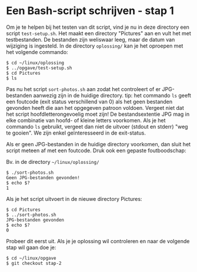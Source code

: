 # Een Bash-script schrijven - stap 1

Om je te helpen bij het testen van dit script, vind je nu in deze directory een script `test-setup.sh`. Het maakt een directory "Pictures" aan en vult het met testbestanden. De bestanden zijn weliswaar leeg, maar de datum van wijziging is ingesteld. In de directory `oplossing/` kan je het oproepen met het volgende commando:

```console
$ cd ~/linux/oplossing
$ ../opgave/test-setup.sh
$ cd Pictures
$ ls
```

Pas nu het script `sort-photos.sh` aan zodat het controleert of er JPG-bestanden aanwezig zijn in de huidige directory. tip: het commando `ls` geeft een foutcode (exit status verschillend van 0) als het geen bestanden gevonden heeft die aan het opgegeven patroon voldoen. Vergeet niet dat het script hoofdletterongevoelig moet zijn! De bestandsextentie JPG mag in elke combinatie van hoofd- of kleine letters voorkomen. Als je het commando `ls` gebruikt, vergeet dan niet de uitvoer (stdout en stderr) "weg te gooien". We zijn enkel geïnteresseerd in de exit-status.

Als er geen JPG-bestanden in de huidige directory voorkomen, dan sluit het script meteen af met een foutcode. Druk ook een gepaste foutboodschap:

Bv. in de directory `~/linux/oplossing/`

```console
$ ./sort-photos.sh
Geen JPG-bestanden gevonden!
$ echo $?
1
```

Als je het script uitvoert in de nieuwe directory Pictures:

```console
$ cd Pictures
$ ../sort-photos.sh
JPG-bestanden gevonden
$ echo $?
0
```

Probeer dit eerst uit. Als je je oplossing wil controleren en naar de volgende stap wil gaan doe je:

```console
$ cd ~/linux/opgave
$ git checkout stap-2
```
